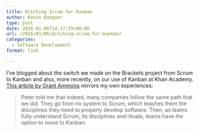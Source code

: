 ```yaml
---
title: Ditching Scrum for Kanban
author: Kevin Dangoor
type: post
date: 2016-01-06T14:17:29+00:00
url: /2016/01/06/ditching-scrum-for-kanban/
categories:
  - Software Development
format: link

---
```

I&#8217;ve blogged about the switch we made on the Brackets project from Scrum to Kanban and also, more recently, on our use of Kanban at Khan Academy. [This article by Grant Ammons][1] mirrors my own experiences:

> Peter told me that indeed, many companies follow the same path that we did. They go from no system to Scrum, which teaches them the disciplines they need to properly develop software. Then, as teams fully understand Scrum, its disciplines and rituals, teams have <em class="markup--em markup--p-em">the option</em> to move to Kanban.

 [1]: https://medium.com/cto-school/ditching-scrum-for-kanban-the-best-decision-we-ve-made-as-a-team-cd1167014a6f#.se59lxvv4